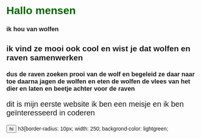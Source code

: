 <head>
 <title>mijn eerste website</title>
 <style>
 body {background-color:lightred;
 font-family:Arial}
 h1 {color:darkgreen;}
 p {font-size:20px;}
 </style>
</head>
 <body>
 <h1>Hallo mensen</h1>
<h3>ik hou van wolfen</h3>
  <h2>ik vind ze mooi ook cool en wist je dat wolfen en raven samenwerken</h1>
  <h3>dus de raven zoeken prooi van de wolf en begeleid ze daar naar toe daarna jagen de wolfen en eten de wolfen de vlees van het dier en laten en beetje achter voor de raven</h3>
 <p>dit is mijn eerste website ik ben een meisje en ik ben geïnteresseerd in coderen</p>
<button>hi</button>
h3{border-radius: 10px;
width: 250;
backgrond-color: lightgreen;
